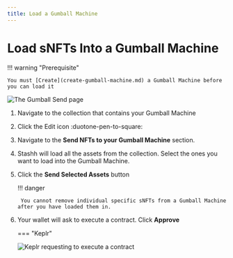 ```yaml
---
title: Load a Gumball Machine
---
```


# Load sNFTs Into a Gumball Machine

!!! warning "Prerequisite"

    You must [Create](create-gumball-machine.md) a Gumball Machine before you can load it

![The Gumball Send page](/images/gumball-send.png#pop)


1. Navigate to the collection that contains your Gumball Machine
2. Click the Edit icon :duotone-pen-to-square:
3. Navigate to the **Send NFTs to your Gumball Machine** section.
4. Stashh will load all the assets from the collection. Select the ones you want to load into the Gumball Machine.
5. Click the **Send Selected Assets** button

    !!! danger
    
        You cannot remove individual specific sNFTs from a Gumball Machine after you have loaded them in.

6. Your wallet will ask to execute a contract. Click **Approve**

    === "Keplr"

    ![Keplr requesting to execute a contract](/images/keplr-execute-contract-load-gumball.png#pop)